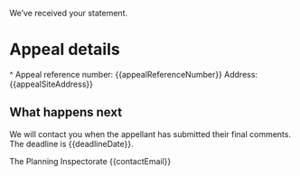 We’ve received your statement.

# Appeal details

^ Appeal reference number: {{appealReferenceNumber}}
Address: {{appealSiteAddress}}

## What happens next

We will contact you when the appellant has submitted their final comments. The deadline is {{deadlineDate}}.

The Planning Inspectorate
{{contactEmail}}
